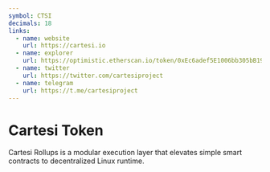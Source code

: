 ```yaml
---
symbol: CTSI
decimals: 18
links:
  - name: website
    url: https://cartesi.io
  - name: explorer
    url: https://optimistic.etherscan.io/token/0xEc6adef5E1006bb305bB1975333e8fc4071295bf
  - name: twitter
    url: https://twitter.com/cartesiproject
  - name: telegram
    url: https://t.me/cartesiproject
---
```


# Cartesi Token

Cartesi Rollups is a modular execution layer that elevates simple smart contracts to decentralized Linux runtime.
